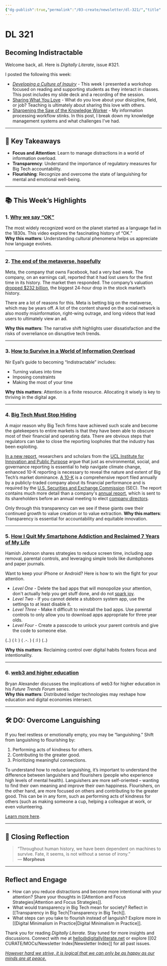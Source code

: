 ```yaml
---
{"dg-publish":true,"permalink":"/03-create/newsletter/dl-321/","title":"Becoming Indistractable","tags":["data","disinformation","education","facebook","futures","identity","privacy","social-media"]}
---
```



# DL 321

## Becoming Indistractable

Welcome back, all. Here is _Digitally Literate_, issue #321.

I posted the following this week:

- _[Developing a Culture of Inquiry](https://wiobyrne.com/developing-a-culture-of-inquiry/)_ - This week I presented a workshop focused on reading and supporting students as they interact in classes. This post includes my slide deck and a recording of the session.
- [Sharing What You Love](https://wiobyrne.com/sharing-what-you-love/) - What do you love about your disicpline, field, or job? Teaching is ultimately about sharing this love with others.
- [Sharpening the Saw of the Knowledge Worker](https://wiobyrne.com/sharpening-the-saw-of-the-knowledge-worker/) - My information processing workflow stinks. In this post, I break down my knowledge management systems and what challenges I've had.

---

## 🔖 Key Takeaways

- **Focus and Attention**: Learn to manage distractions in a world of information overload.  
- **Transparency**: Understand the importance of regulatory measures for Big Tech accountability.  
- **Flourishing**: Recognize and overcome the state of languishing for mental and emotional well-being.

---

## 📚 This Week’s Highlights

### 1. **[Why we say “OK”](https://www.youtube.com/watch?v=1UnIDL-eHOs)**  
The most widely recognized word on the planet started as a language fad in the 1830s. This video explores the fascinating history of “OK.”  
**Why this matters**: Understanding cultural phenomena helps us appreciate how language evolves.

---

### 2. **[The end of the metaverse, hopefully](https://www.bbc.com/future/article/20220128-the-country-inoculating-against-disinformation)**  
Meta, the company that owns Facebook, had a very bad week. The company, on an earnings call, reported that it had lost users for the first time in its history. The market then responded. The company’s valuation [dropped $232 billion](https://www.cnbc.com/2022-02-03/facebooks-232billion-drop-in-value-sets-all-time-record.html), the biggest 24-hour drop in the stock market’s history.

There are a lot of reasons for this. Meta is betting big on the metaverse, which may be years off. A lot of the content shared on the social network is also mostly misinformation, right-wing outrage, and long videos that lead users to ultimately view an ad.

**Why this matters**: The narrative shift highlights user dissatisfaction and the risks of overreliance on disruptive tech trends.

---

### 3. **[How to Survive in a World of Information Overload](https://www.nirandfar.com/dealing-with-information-overload#)**  
Nir Eyal’s guide to becoming “Indistractable” includes:  

- Turning values into time  
- Imposing constraints  
- Making the most of your time  

**Why this matters**: Attention is a finite resource. Allocating it wisely is key to thriving in the digital age.

---

### 4. **[Big Tech Must Stop Hiding](https://www.project-syndicate.org/commentary/end-big-tech-financial-disclosures-free-pass-by-mariana-mazzucato-and-ilan-strauss-2022-01)**  
A major reason why Big Tech firms have achieved such scale and become the gatekeepers to entire markets is that they have been able to obscure most of their financial and operating data. There are obvious steps that regulators can take to close the reporting loopholes that the industry has been exploiting.

[In a new report](https://www.ucl.ac.uk/bartlett/public-purpose/publications/2021/dec/crouching-tiger-hidden-dragons), researchers and scholars from the [UCL Institute for Innovation and Public Purpose](https://www.ucl.ac.uk/bartlett/public-purpose/) argue that just as environmental, social, and governance reporting is essential to help navigate climate change, enhanced 10-K reporting is necessary to reveal the nature and extent of Big Tech’s market dominance. [A 10-K](https://en.wikipedia.org/wiki/Form_10-K) is a comprehensive report filed annually by a publicly-traded company about its financial performance and is required by the [U.S. Securities and Exchange Commission](https://www.investopedia.com/terms/s/sec.asp) (SEC). The report contains much more detail than a company's [annual report](https://www.investopedia.com/terms/a/annualreport.asp), which is sent to its shareholders before an annual meeting to elect [company directors](https://www.investopedia.com/terms/b/boardofdirectors.asp).

Only through this transparency can we see if these giants owe their continued growth to value creation or to value extraction.
**Why this matters**: Transparency is essential for accountability and equitable innovation.

---

### 5. **[How I Quit My Smartphone Addiction and Reclaimed 7 Years of My Life](https://betterhumans.pub/how-i-quit-my-smartphone-addiction-and-reclaimed-10-years-of-my-life-57f4bfb1bbab)**  
Hamish Johnson shares strategies to reduce screen time, including app removal, parental controls, and leveraging simple tools like dumbphones and paper journals.  

Want to keep your iPhone or Android? Here is how to win the fight for your attention.

- _Level One_ - Delete the bad apps that will monopolize your attention, don't actually help you get stuff done, and do not [spark joy](https://konmari.com/marie-kondo-rules-of-tidying-sparks-joy/).
- _Level Two_ - If you cannot delete a stubborn system app, use the settings to at least disable it.
- _Level Three_ - Make it difficult to reinstall the bad apps. Use parental controls to only allow you to download apps appropriate for three year olds.
- _Level Four_ - Create a passcode to unlock your parent controls and give the code to someone else.

(..) ( l: ) ( .-. ) ( :l ) (..)

**Why this matters**: Reclaiming control over digital habits fosters focus and intentionality.

---

### 6. **[web3 and higher education](https://www.youtube.com/watch?v=9IU_4bTPOUE&list=PLlcx8yl6hlPC3QjlbIHzxGqCP3qRa0zcg&index=3)**  
Bryan Alexander discusses the implications of web3 for higher education in his _Future Trends Forum_ series.  
**Why this matters**: Distributed ledger technologies may reshape how education and digital economies intersect.

---

## 🛠️ DO: Overcome Languishing  

If you feel restless or emotionally empty, you may be “languishing.” Shift from languishing to flourishing by:  

1. Performing acts of kindness for others.  
2. Contributing to the greater good.  
3. Prioritizing meaningful connections.  

To understand how to reduce languishing, it’s important to understand the difference between languishers and flourishers (people who experience high levels of mental health). Languishers are more self-oriented – wanting to find their own meaning and improve their own happiness. Flourishers, on the other hand, are more focused on others and contributing to the greater good. This can be in any form, such as performing acts of kindness for others (such as making someone a cup, helping a colleague at work, or even volunteering.

[Learn more here](https://theconversation.com/languishing-what-to-do-if-youre-feeling-restless-apathetic-or-empty-174994).

---

## 🌟 Closing Reflection

> “Throughout human history, we have been dependent on machines to survive. Fate, it seems, is not without a sense of irony.”  
> — **Morpheus**

---

## Reflect and Engage

- How can you reduce distractions and become more intentional with your attention? Share your thoughts in [[Attention and Focus Strategies\|Attention and Focus Strategies]].  
- What would transparency in Big Tech mean for society? Reflect in [[Transparency in Big Tech\|Transparency in Big Tech]].  
- What steps can you take to flourish instead of languish? Explore more in [[Digital Minimalism in Practice\|Digital Minimalism in Practice]].  

Thank you for reading _Digitally Literate_. Stay tuned for more insights and discussions. Connect with me at [hello@digitallyliterate.net](mailto:hello@digitallyliterate.net) or explore [[02 CURATE/MOCs/Newsletter Index\|Newsletter Index]] for all past issues.

_[However hard we strive, it is logical that we can only be as happy as our minds are at peace.](https://www.theschooloflife.com/thebookoflife/eastern-vs-western-views-of-happiness/)_
